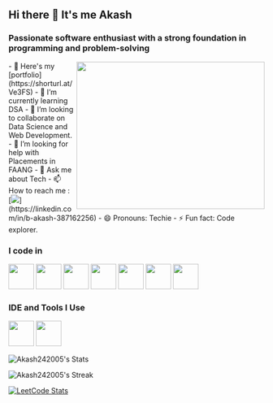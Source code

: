 ## Hi there 👋 It's me Akash

### Passionate software enthusiast with a strong foundation in programming and problem-solving ###
<img align="right" width="370" height="290" src="https://i.pinimg.com/originals/47/f0/34/47f0342cec72b800463bf003eac1257e.gif">
- 🔭 Here's my [portfolio](https://shorturl.at/Ve3FS)                                                 
- 🌱 I’m currently learning DSA
- 👯 I’m looking to collaborate on Data Science and Web Development.
- 🤔 I’m looking for help with Placements in FAANG
- 💬 Ask me about Tech
- 📫 How to reach me :
<br /> [<img src="https://img.shields.io/badge/LinkedIn-0077B5?style=for-the-badge&logo=linkedin&logoColor=white" />](https://linkedin.com/in/b-akash-387162256)
- 😄 Pronouns: Techie
- ⚡ Fun fact: Code explorer.


### I code in
<img height="50" width="50" src="https://img.icons8.com/color/48/000000/python.png" /> <img height="50" width="50" src="https://img.icons8.com/color/48/000000/c-programming.png" /> <img height="50" width="50" src="https://img.icons8.com/color/48/000000/c-plus-plus-logo.png" />  <img height="50" width="50" src="https://img.icons8.com/color/48/000000/html-5.png" /> <img height="50" width="50" src="https://img.icons8.com/color/48/000000/css3.png" /> 
<img height="50" width="50" src="https://img.icons8.com/color/48/000000/javascript.png"/> <img height="50" width="50" src="https://img.icons8.com/color/48/000000/mysql-logo.png"/>
### IDE and Tools I Use
<img height="50" width="50" src="https://img.icons8.com/color/48/000000/visual-studio-code-2019.png"/>  <img height="50" width="50" src="https://img.icons8.com/color/50/000000/git.png"/>  



![Akash242005's Stats](https://github-readme-stats.vercel.app/api?username=Akash242005&theme=vue-dark&show_icons=true&hide_border=false&count_private=true)

![Akash242005's Streak](https://github-readme-streak-stats.herokuapp.com/?user=Akash242005&theme=vue-dark&hide_border=false)

[![LeetCode Stats](https://leetcode.panchajanya.dev/AKASH2403?theme=dark&font=Marcellus&ext=heatmap)](https://leetcode.com/u/AKASH2403/)
